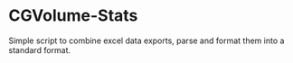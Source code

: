# CGVolume-Stats

Simple script to combine excel data exports, parse and format them into a standard format.
